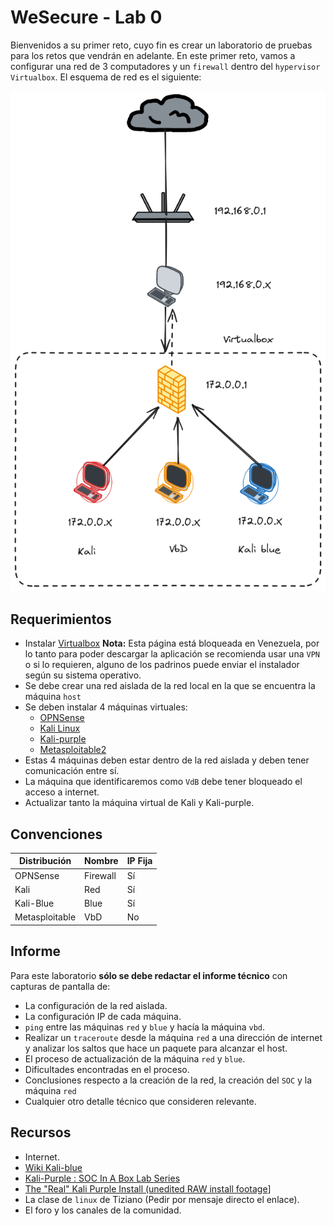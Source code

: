 # WeSecure - Lab 0

Bienvenidos a su primer reto, cuyo fin es crear un laboratorio de pruebas para los retos que vendrán en adelante. En este primer reto, vamos a configurar una red de 3 computadores y un `firewall` dentro del `hypervisor Virtualbox`. El esquema de red es el siguiente:

<img src="./imagenes/diagramared.png"/>

## Requerimientos

- Instalar [Virtualbox](https://www.virtualbox.org/) **Nota:** Esta página está bloqueada en Venezuela, por lo tanto para poder descargar la aplicación se recomienda usar una `VPN` o si lo requieren, alguno de los padrinos puede enviar el instalador según su sistema operativo.
- Se debe crear una red aislada de la red local en la que se encuentra la máquina `host`
- Se deben instalar 4 máquinas virtuales: 
	- [OPNSense](https://opnsense.org/)
	- [Kali Linux](https://www.kali.org/get-kali/)
	- [Kali-purple](https://www.kali.org/get-kali/)
	- [Metasploitable2](https://sourceforge.net/projects/metasploitable/files/Metasploitable2/)
- Estas 4 máquinas deben estar dentro de la red aislada y deben tener comunicación entre sí.
- La máquina que identificaremos como `VdB` debe tener bloqueado el acceso a internet.
- Actualizar tanto la máquina virtual de Kali y Kali-purple.

## Convenciones

| Distribución   | Nombre   | IP Fija |
| -------------- | -------- | ------- |
| OPNSense       | Firewall | Sí      |
| Kali           | Red      | Sí      |
| Kali-Blue      | Blue     | Sí      |
| Metasploitable | VbD      | No      |
## Informe

Para este laboratorio **sólo se debe redactar el informe técnico** con capturas de pantalla de: 
- La configuración de la red aislada.
- La configuración IP de cada máquina.
- `ping` entre las máquinas `red` y `blue` y hacía la máquina `vbd`.
- Realizar un `traceroute` desde la máquina `red` a una dirección de internet y analizar los saltos que hace un paquete para alcanzar el host.
- El proceso de actualización de la máquina `red` y `blue`.
- Dificultades encontradas en el proceso.
- Conclusiones respecto a la creación de la red, la creación del `SOC` y la máquina `red`
- Cualquier otro detalle técnico que consideren relevante.

## Recursos

- Internet.
- [Wiki Kali-blue](https://gitlab.com/kalilinux/kali-purple/documentation/-/wikis/home)
- [Kali-Purple : SOC In A Box Lab Series](https://www.youtube.com/watch?v=-tMY9GVvvsM&list=PLyJqGMYm0vnOxMapUGkt9DfU4aTTU2vqU)
- [The "Real" Kali Purple Install (unedited RAW install footage](https://www.youtube.com/playlist?list=PLrESACtaWMXCveZmAJXoyEZSL26r_bSJR)]
- La clase de `linux` de Tiziano (Pedir por mensaje directo el enlace).
- El foro y los canales de la comunidad.